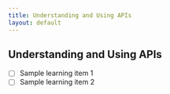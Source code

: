 ```yaml
---
title: Understanding and Using APIs
layout: default
---
```


## Understanding and Using APIs

- [ ] Sample learning item 1
- [ ] Sample learning item 2
